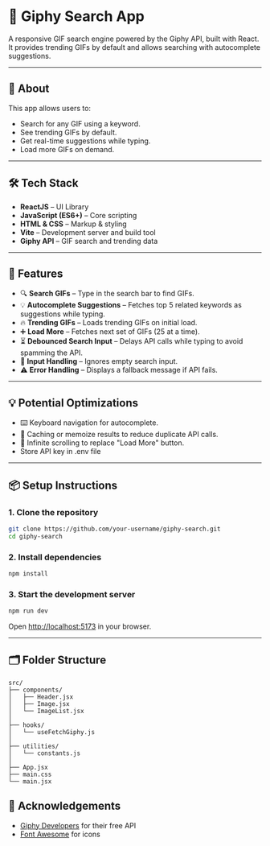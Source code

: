 
# 🎉 Giphy Search App

A responsive GIF search engine powered by the Giphy API, built with React. It provides trending GIFs by default and allows searching with autocomplete suggestions.

---

## 📌 About

This app allows users to:
- Search for any GIF using a keyword.
- See trending GIFs by default.
- Get real-time suggestions while typing.
- Load more GIFs on demand.

---

## 🛠️ Tech Stack

- **ReactJS** – UI Library
- **JavaScript (ES6+)** – Core scripting
- **HTML & CSS** – Markup & styling
- **Vite** – Development server and build tool
- **Giphy API** – GIF search and trending data

---

## 🚀 Features

- 🔍 **Search GIFs** – Type in the search bar to find GIFs.
- 💡 **Autocomplete Suggestions** – Fetches top 5 related keywords as suggestions while typing.
- 🔥 **Trending GIFs** – Loads trending GIFs on initial load.
- ➕ **Load More** – Fetches next set of GIFs (25 at a time).
- ⏳ **Debounced Search Input** – Delays API calls while typing to avoid spamming the API.
- 🚫 **Input Handling** – Ignores empty search input.
- ⚠️ **Error Handling** – Displays a fallback message if API fails.

---

## 💡 Potential Optimizations

- ⌨️ Keyboard navigation for autocomplete.
- 💾 Caching or memoize results to reduce duplicate API calls.
- 🔁 Infinite scrolling to replace "Load More" button.
- Store API key in .env file

---

## 📦 Setup Instructions

### 1. Clone the repository

```bash
git clone https://github.com/your-username/giphy-search.git
cd giphy-search
```

### 2. Install dependencies

```bash
npm install
```

### 3. Start the development server

```bash
npm run dev
```

Open [http://localhost:5173](http://localhost:5173) in your browser.

---

## 🗂️ Folder Structure

```
src/
├── components/
│   ├── Header.jsx
│   ├── Image.jsx
│   └── ImageList.jsx
│
├── hooks/
│   └── useFetchGiphy.js
│
├── utilities/
│   └── constants.js
│
├── App.jsx
├── main.css
└── main.jsx
```

## 🙌 Acknowledgements

- [Giphy Developers](https://developers.giphy.com/) for their free API
- [Font Awesome](https://fontawesome.com/) for icons
